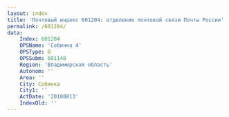 ```yaml
---
layout: index
title: 'Почтовый индекс 601204: отделение почтовой связи Почты России'
permalink: /601204/
data:
    Index: 601204
    OPSName: 'Собинка 4'
    OPSType: О
    OPSSubm: 601140
    Region: 'Владимирская область'
    Autonom: ''
    Area: ''
    City: Собинка
    City1: ''
    ActDate: '20180813'
    IndexOld: ''
---
```

